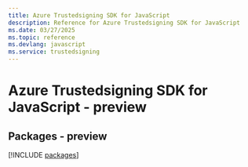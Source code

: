 ```yaml
---
title: Azure Trustedsigning SDK for JavaScript
description: Reference for Azure Trustedsigning SDK for JavaScript
ms.date: 03/27/2025
ms.topic: reference
ms.devlang: javascript
ms.service: trustedsigning
---
```

# Azure Trustedsigning SDK for JavaScript - preview
## Packages - preview
[!INCLUDE [packages](trustedsigning-index.md)]